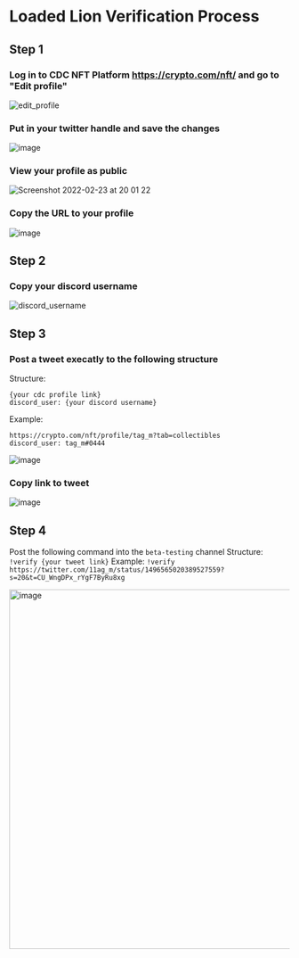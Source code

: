 # Loaded Lion Verification Process

## Step 1
### Log in to CDC NFT Platform https://crypto.com/nft/ and go to "Edit profile"
![edit_profile](https://user-images.githubusercontent.com/98609855/155387837-16e7bf86-698a-4764-9cb5-0ef4979df447.png)
### Put in your twitter handle and save the changes 
![image](https://user-images.githubusercontent.com/98609855/155388258-8bc01ffa-576c-4258-9f6c-bd99c82ea909.png)
### View your profile as public
![Screenshot 2022-02-23 at 20 01 22](https://user-images.githubusercontent.com/98609855/155389115-3749d752-839d-450d-922d-3ddadc446ca3.png)
### Copy the URL to your profile
![image](https://user-images.githubusercontent.com/98609855/155389398-f6b58245-c38b-4c8f-8249-748ee3ad490d.png)


## Step 2
### Copy your discord username
![discord_username](https://user-images.githubusercontent.com/98609855/155390300-5c5be96c-49e2-44f6-963b-216b36570b6f.gif)

## Step 3
### Post a tweet execatly to the following structure
Structure:
```
{your cdc profile link}
discord_user: {your discord username}
```

Example:
```
https://crypto.com/nft/profile/tag_m?tab=collectibles
discord_user: tag_m#0444
```
![image](https://user-images.githubusercontent.com/98609855/155391523-fcd4f4bd-8303-496c-aa1d-1b871462ff30.png)

### Copy link to tweet
![image](https://user-images.githubusercontent.com/98609855/155391573-73d09da6-f3d8-4f03-85f0-56cb74b34573.png)


## Step 4
Post the following command into the ```beta-testing``` channel
Structure:
```!verify {your tweet link}```
Example:
```!verify https://twitter.com/11ag_m/status/1496565020389527559?s=20&t=CU_WngDPx_rYgF7ByRu8xg```

<img width="645" alt="image" src="https://user-images.githubusercontent.com/98609855/155393285-083a3b21-922e-490e-bbe4-715ff4c249f7.png">

